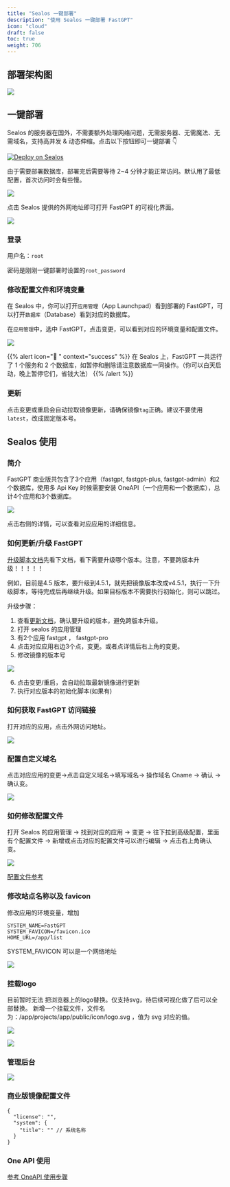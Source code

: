 ```yaml
---
title: "Sealos 一键部署"
description: "使用 Sealos 一键部署 FastGPT"
icon: "cloud"
draft: false
toc: true
weight: 706
---
```


## 部署架构图

![](/imgs/sealos-fastgpt.webp)

## 一键部署
Sealos 的服务器在国外，不需要额外处理网络问题，无需服务器、无需魔法、无需域名，支持高并发 & 动态伸缩。点击以下按钮即可一键部署 👇

<a href="https://template.cloud.sealos.io/deploy?templateName=fastgpt" rel="external" target="_blank"><img src="https://cdn.jsdelivr.us/gh/labring-actions/templates@main/Deploy-on-Sealos.svg" alt="Deploy on Sealos"/></a>

由于需要部署数据库，部署完后需要等待 2~4 分钟才能正常访问。默认用了最低配置，首次访问时会有些慢。

![](/imgs/sealos1.png)

点击 Sealos 提供的外网地址即可打开 FastGPT 的可视化界面。

![](/imgs/sealos2.png)

### 登录

用户名：`root`

密码是刚刚一键部署时设置的`root_password`

### 修改配置文件和环境变量

在 Sealos 中，你可以打开`应用管理`（App Launchpad）看到部署的 FastGPT，可以打开`数据库`（Database）看到对应的数据库。

在`应用管理`中，选中 FastGPT，点击变更，可以看到对应的环境变量和配置文件。

![](/imgs/fastgptonsealos1.png)

{{% alert icon="🤖 " context="success" %}}
在 Sealos 上，FastGPT 一共运行了 1 个服务和 2 个数据库，如暂停和删除请注意数据库一同操作。（你可以白天启动，晚上暂停它们，省钱大法）
{{% /alert %}}

### 更新

点击变更或重启会自动拉取镜像更新，请确保镜像`tag`正确。建议不要使用`latest`，改成固定版本号。

## Sealos 使用

### 简介

FastGPT 商业版共包含了3个应用（fastgpt, fastgpt-plus, fastgpt-admin）和2个数据库，使用多 Api Key 时候需要安装 OneAPI（一个应用和一个数据库），总计4个应用和3个数据库。

![](/imgs/onSealos1.png)

点击右侧的详情，可以查看对应应用的详细信息。

### 如何更新/升级 FastGPT
[升级脚本文档](https://doc.fastgpt.in/docs/development/upgrading/)先看下文档，看下需要升级哪个版本。注意，不要跨版本升级！！！！！

例如，目前是4.5 版本，要升级到4.5.1，就先把镜像版本改成v4.5.1，执行一下升级脚本，等待完成后再继续升级。如果目标版本不需要执行初始化，则可以跳过。

升级步骤：

1. 查看[更新文档](/docs/development/upgrading/intro/)，确认要升级的版本，避免跨版本升级。
2. 打开 sealos 的应用管理
3. 有2个应用 fastgpt ， fastgpt-pro
4. 点击对应应用右边3个点，变更。或者点详情后右上角的变更。
5. 修改镜像的版本号

![](/imgs/onsealos2.png)

6. 点击变更/重启，会自动拉取最新镜像进行更新
7. 执行对应版本的初始化脚本(如果有)

### 如何获取 FastGPT 访问链接

打开对应的应用，点击外网访问地址。

![](/imgs/onsealos3.png)

### 配置自定义域名

点击对应应用的变更->点击自定义域名->填写域名-> 操作域名 Cname -> 确认 -> 确认变。

![](/imgs/onsealos4.png)

### 如何修改配置文件

打开 Sealos 的应用管理 -> 找到对应的应用 -> 变更 -> 往下拉到高级配置，里面有个配置文件 -> 新增或点击对应的配置文件可以进行编辑 -> 点击右上角确认变。

![](/imgs/onsealos5.png)

[配置文件参考](https://doc.fastgpt.in/docs/development/configuration/)

### 修改站点名称以及 favicon
修改应用的环境变量，增加

```
SYSTEM_NAME=FastGPT
SYSTEM_FAVICON=/favicon.ico
HOME_URL=/app/list
```

SYSTEM_FAVICON 可以是一个网络地址

![](/imgs/onsealos6.png)

### 挂载logo
目前暂时无法 把浏览器上的logo替换。仅支持svg，待后续可视化做了后可以全部替换。
新增一个挂载文件，文件名为：/app/projects/app/public/icon/logo.svg ，值为 svg 对应的值。

![](/imgs/onsealos7.png)

![](/imgs/onsealos8.png)

### 管理后台

![](/imgs/onsealos9.png)


### 商业版镜像配置文件

```
{
  "license": "",
  "system": {
    "title": "" // 系统名称
  }
}
```

### One API 使用

[参考 OneAPI 使用步骤](/docs/development/one-api/)